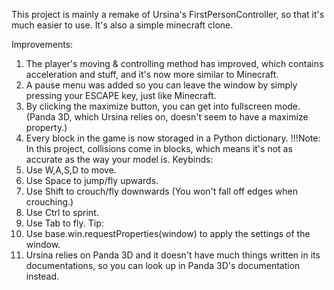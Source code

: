 This project is mainly a remake of Ursina's FirstPersonController, so that it's much easier to use. It's also a simple minecraft clone.

Improvements:
1. The player's moving & controlling method has improved, which contains acceleration and stuff, and it's now more similar to Minecraft.
2. A pause menu was added so you can leave the window by simply pressing your ESCAPE key, just like Minecraft.
3. By clicking the maximize button, you can get into fullscreen mode. (Panda 3D, which Ursina relies on, doesn't seem to have a maximize property.)
4. Every block in the game is now storaged in a Python dictionary.
!!!Note: In this project, collisions come in blocks, which means it's not as accurate as the way your model is.
Keybinds:
1. Use W,A,S,D to move.
2. Use Space to jump/fly upwards.
3. Use Shift to crouch/fly downwards (You won't fall off edges when crouching.)
4. Use Ctrl to sprint.
5. Use Tab to fly.
Tip:
1. Use base.win.requestProperties(window) to apply the settings of the window.
2. Ursina relies on Panda 3D and it doesn't have much things written in its documentations, so you can look up in Panda 3D's documentation instead.
